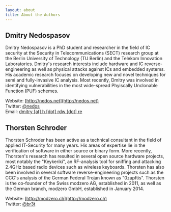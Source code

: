 ```yaml
---
layout: about
title: About the Authors
---
```


## Dmitry Nedospasov

Dmitry Nedospasov is a PhD student and researcher in the field of IC security at the Security in Telecommunications (SECT) research group at the Berlin University of Technology (TU Berlin) and the Telekom Innovation Laboratories.
Dmitry's research interests include hardware and IC reverse-engineering as well as physical attacks against ICs and embedded systems.
His academic research focuses on developing new and novel techniques for semi and fully-invasive IC analysis.
Most recently, Dmitry was involved in identifying vulnerabilities in the most wide-spread Phyiscally Unclonable Function (PUF) schemes. 

Website: [http://nedos.net](http://nedos.net)  
Twitter: [@nedos](http://twitter.com/nedos)  
Email: <a href="javascript:linkTo_UnCryptMailto('nbjmup;enjuszAi/sex/sf');">dmitry [at] h [dot] rdw [dot] re</a>

## Thorsten Schroder

Thorsten Schroder has been active as a technical consultant in the field of applied IT-Security for many years.
His areas of expertise lie in the verification of software in either source or binary form.
More recently, Thorsten's research has resulted in several open source hardware projects, most notably the "Keykeriki", an RF-analysis tool for sniffing and attacking 2.4GHz based radio devices such as wireless keyboards.
Thorsten has also been involved in several software reverse-engineering projects such as the CCC's analysis of the German Federal Trojan known as "0zapftis".
Thorsten is the co-founder of the Swiss modzero AG, established in 2011, as well as the German branch, modzero GmbH, established in January 2014. 

Website: [http://modzero.ch](http://modzero.ch)  
Twitter: [@br3t](http://twitter.com/br3t)
